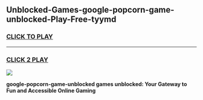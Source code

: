 
## Unblocked-Games-google-popcorn-game-unblocked-Play-Free-tyymd
<h3>
<a href="https://premium76.site?title=google-popcorn-game-unblocked&ref=20A">CLICK TO PLAY</a></h3>
<hr>

<h3>
<a href="https://premium76.site?title=google-popcorn-game-unblocked&ref=20A">CLICK 2 PLAY</a>
  
</h3>

<a href="https://premium76.site?title=google-popcorn-game-unblocked&ref=20A"><img src="https://clearcache.store/games.png"></a>


**google-popcorn-game-unblocked games unblocked: Your Gateway to Fun and Accessible Online Gaming**
